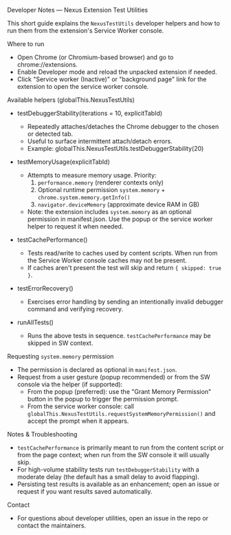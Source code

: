 Developer Notes — Nexus Extension Test Utilities

This short guide explains the `NexusTestUtils` developer helpers and how to run them from the extension's Service Worker console.

Where to run
- Open Chrome (or Chromium-based browser) and go to chrome://extensions.
- Enable Developer mode and reload the unpacked extension if needed.
- Click "Service worker (Inactive)" or "background page" link for the extension to open the service worker console.

Available helpers (globalThis.NexusTestUtils)
- testDebuggerStability(iterations = 10, explicitTabId)
  - Repeatedly attaches/detaches the Chrome debugger to the chosen or detected tab.
  - Useful to surface intermittent attach/detach errors.
  - Example: globalThis.NexusTestUtils.testDebuggerStability(20)

- testMemoryUsage(explicitTabId)
  - Attempts to measure memory usage. Priority:
    1. `performance.memory` (renderer contexts only)
    2. Optional runtime permission `system.memory` + `chrome.system.memory.getInfo()`
    3. `navigator.deviceMemory` (approximate device RAM in GB)
  - Note: the extension includes `system.memory` as an optional permission in manifest.json. Use the popup or the service worker helper to request it when needed.

- testCachePerformance()
  - Tests read/write to caches used by content scripts. When run from the Service Worker console caches may not be present.
  - If caches aren't present the test will skip and return `{ skipped: true }`.

- testErrorRecovery()
  - Exercises error handling by sending an intentionally invalid debugger command and verifying recovery.

- runAllTests()
  - Runs the above tests in sequence. `testCachePerformance` may be skipped in SW context.

Requesting `system.memory` permission
- The permission is declared as optional in `manifest.json`.
- Request from a user gesture (popup recommended) or from the SW console via the helper (if supported):
  - From the popup (preferred): use the "Grant Memory Permission" button in the popup to trigger the permission prompt.
  - From the service worker console: call `globalThis.NexusTestUtils.requestSystemMemoryPermission()` and accept the prompt when it appears.

Notes & Troubleshooting
- `testCachePerformance` is primarily meant to run from the content script or from the page context; when run from the SW console it will usually skip.
- For high-volume stability tests run `testDebuggerStability` with a moderate delay (the default has a small delay to avoid flapping).
- Persisting test results is available as an enhancement; open an issue or request if you want results saved automatically.

Contact
- For questions about developer utilities, open an issue in the repo or contact the maintainers.
